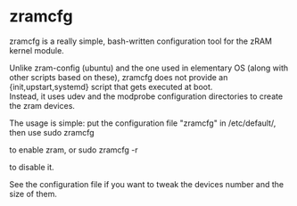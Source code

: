 zramcfg
=======

zramcfg is a really simple, bash-written configuration tool for the zRAM
kernel module.

Unlike zram-config (ubuntu) and the one used in elementary OS (along with other scripts based on these), zramcfg
does not provide an {init,upstart,systemd} script that gets executed at boot.  
Instead, it uses udev and the modprobe configuration directories to create the zram devices.

The usage is simple: put the configuration file "zramcfg" in /etc/default/, then use
	sudo zramcfg

to enable zram, or
	sudo zramcfg -r

to disable it.

See the configuration file if you want to tweak the devices number and the size of them.
